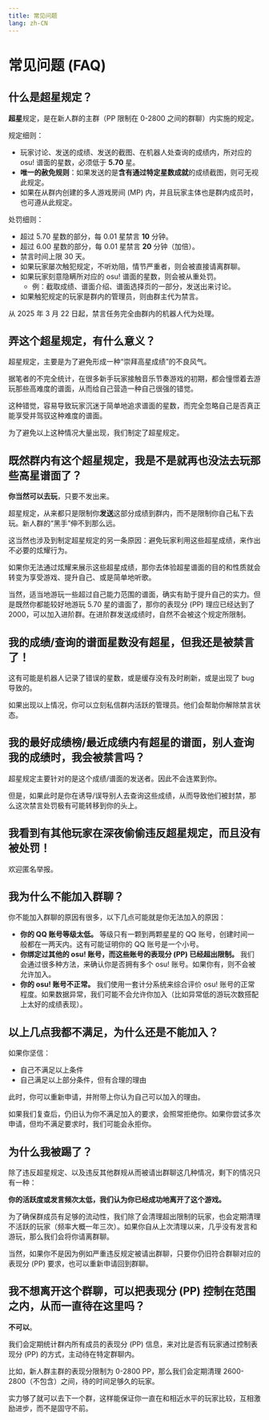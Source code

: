 ```yaml
---
title: 常见问题
lang: zh-CN
---
```


# 常见问题 (FAQ)

## 什么是超星规定？

**超星**规定，是在新人群的主群（PP 限制在 0-2800 之间的群聊）内实施的规定。

规定细则：

- 玩家讨论、发送的成绩、发送的截图、在机器人处查询的成绩内，所对应的 osu! 谱面的星数，必须低于 **5.70** 星。
- **唯一的赦免规则**：如果发送的是**含有通过特定星数成就**的成绩截图，则可无视此规定。
- 如果在从群内创建的多人游戏房间 (MP) 内，并且玩家主体也是群内成员时，也可遵从此规定。

处罚细则：

- 超过 5.70 星数的部分，每 0.01 星禁言 **10** 分钟。
- 超过 6.00 星数的部分，每 0.01 星禁言 **20** 分钟（加倍）。
- 禁言时间上限 30 天。
- 如果玩家屡次触犯规定，不听劝阻，情节严重者，则会被直接请离群聊。
- 如果玩家刻意隐瞒所对应的 osu! 谱面的星数，则会被从重处罚。
  - 例：截取成绩、谱面介绍、谱面选择页的一部分，发送出来讨论。
- 如果触犯规定的玩家是群内的管理员，则由群主代为禁言。

从 2025 年 3 月 22 日起，禁言任务完全由群内的机器人代为处理。

## 弄这个超星规定，有什么意义？

超星规定，主要是为了避免形成一种“崇拜高星成绩”的不良风气。

据笔者的不完全统计，在很多新手玩家接触音乐节奏游戏的初期，都会憧憬着去游玩那些高难度的谱面，从而给自己营造一种自己很强的错觉。

这种错觉，容易导致玩家沉迷于简单地追求谱面的星数，而完全忽略自己是否真正能享受并驾驭这种难度的谱面。

为了避免以上这种情况大量出现，我们制定了超星规定。

## 既然群内有这个超星规定，我是不是就再也没法去玩那些高星谱面了？

**你当然可以去玩**，只要不发出来。

超星规定，从来都只是限制你**发送**这部分成绩到群内，而不是限制你自己私下去玩。新人群的“黑手”伸不到那么远。

这当然也涉及到制定超星规定的另一条原因：避免玩家利用这些超星成绩，来作出不必要的炫耀行为。

如果你无法通过炫耀来展示这些超星成绩，那你去体验超星谱面的目的和性质就会转变为享受游戏、提升自己、或是简单地听歌。

当然，适当地游玩一些超过自己能力范围的谱面，确实有助于提升自己的实力。但是既然你都能较好地游玩 5.70 星的谱面了，那你的表现分 (PP) 理应已经达到了 2000，可以加入进阶群。在进阶群发送成绩时，自然不会被这个规定所限制。

## 我的成绩/查询的谱面星数没有超星，但我还是被禁言了！

这有可能是机器人记录了错误的星数，或是缓存没有及时刷新，或是出现了 bug 导致的。

如果出现以上情况，你可以立刻私信群内活跃的管理员。他们会帮助你解除禁言状态。

## 我的最好成绩榜/最近成绩内有超星的谱面，别人查询我的成绩时，我会被禁言吗？

超星规定主要针对的是这个成绩/谱面的发送者。因此不会连累到你。

但是，如果此时是你在诱导/误导别人去查询这些成绩，从而导致他们被封禁，那么这次禁言处罚极有可能转移到你的头上。

## 我看到有其他玩家在深夜偷偷违反超星规定，而且没有被处罚！

欢迎匿名举报。

## 我为什么不能加入群聊？

你不能加入群聊的原因有很多，以下几点可能就是你无法加入的原因：

- **你的 QQ 账号等级太低。** 等级只有一颗到两颗星星的 QQ 账号，创建时间一般都在一两天内。这有可能证明你的 QQ 账号是一个小号。
- **你绑定过其他的 osu! 账号，而这些账号的表现分 (PP) 已经超出限制。** 我们会通过很多种方法，来确认你是否拥有多个 osu! 账号。如果你有，则不会被允许加入。
- **你的 osu! 账号不正常。** 我们使用一套计分系统来综合评价 osu! 账号的正常程度。如果数据异常，我们可能不会允许你加入（比如异常低的游玩次数搭配上太好的成绩表现）。

## 以上几点我都不满足，为什么还是不能加入？

如果你坚信：

- 自己不满足以上条件
- 自己满足以上部分条件，但有合理的理由

此时，你可以重新申请，并附带上你认为自己可以加入的理由。

如果我们复查后，仍旧认为你不满足加入的要求，会照常拒绝你。如果你尝试多次申请，但均不满足要求时，我们可能会永拒你。

## 为什么我被踢了？

除了违反超星规定、以及违反其他群规从而被请出群聊这几种情况，剩下的情况只有一种：

**你的活跃度或发言频次太低，我们认为你已经成功地离开了这个游戏。**

为了确保群成员有足够的流动性，我们除了会清理超出限制的玩家，也会定期清理不活跃的玩家（频率大概一年三次）。如果你自从上次清理以来，几乎没有发言和游玩，那么我们会将你请离群聊。

当然，如果你不是因为例如严重违反规定被请出群聊，只要你仍旧符合群聊对应的表现分 (PP) 要求，也可以重新申请回到群聊。

## 我不想离开这个群聊，可以把表现分 (PP) 控制在范围之内，从而一直待在这里吗？

**不可以**。

我们会定期统计群内所有成员的表现分 (PP) 信息，来对比是否有玩家通过控制表现分 (PP) 的方式，主动待在特定群聊内。

比如，新人群主群的表现分限制为 0-2800 PP，那么我们会定期清理 2600-2800（不包含）之间，待的时间足够久的玩家。

实力够了就可以去下一个群，这样能保证你一直在和相近水平的玩家比较，互相激励进步，而不是固守不前。